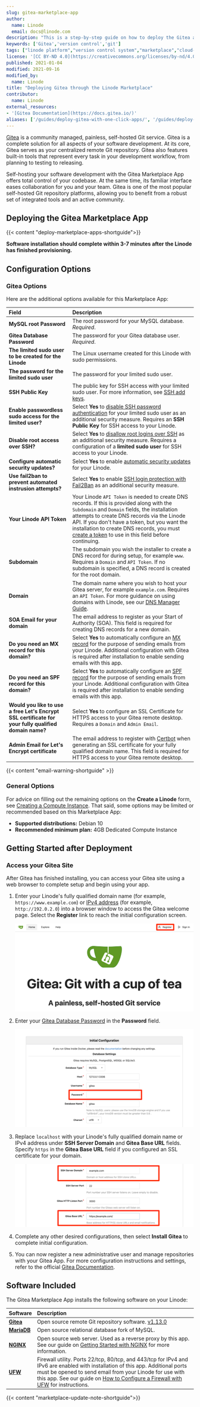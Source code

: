 ```yaml
---
slug: gitea-marketplace-app
author:
  name: Linode
  email: docs@linode.com
description: "This is a step-by-step guide on how to deploy the Gitea application, a community managed, self-hosted Git service, by using the Linode One-Click App Marketplace."
keywords: ['Gitea','version control','git']
tags: ["linode platform","version control system","marketplace","cloud-manager"]
license: '[CC BY-ND 4.0](https://creativecommons.org/licenses/by-nd/4.0)'
published: 2021-01-04
modified: 2021-09-16
modified_by:
  name: Linode
title: "Deploying Gitea through the Linode Marketplace"
contributor:
  name: Linode
external_resources:
- '[Gitea Documentation](https://docs.gitea.io/)'
aliases: ['/guides/deploy-gitea-with-one-click-apps/', '/guides/deploy-gitea-with-marketplace-apps/', '/guides/deploy-Gitea-with-marketplace-apps/']
---
```


[Gitea](https://gitea.io/) is a community managed, painless, self-hosted Git service. Gitea is a complete solution for all aspects of your software development. At its core, Gitea serves as your centralized remote Git repository. Gitea also features built-in tools that represent every task in your development workflow, from planning to testing to releasing.

Self-hosting your software development with the Gitea Marketplace App offers total control of your codebase. At the same time, its familiar interface eases collaboration for you and your team. Gitea is one of the most popular self-hosted Git repository platforms, allowing you to benefit from a robust set of integrated tools and an active community.

## Deploying the Gitea Marketplace App

{{< content "deploy-marketplace-apps-shortguide">}}

**Software installation should complete within 3-7 minutes after the Linode has finished provisioning.**

## Configuration Options

### Gitea Options

Here are the additional options available for this Marketplace App:

| Field | Description |
|:--------------|:------------|
| **MySQL root Password** | The root password for your MySQL database. *Required*. |
| **Gitea Database Password** | The password for your Gitea database user. *Required*. |
| **The limited sudo user to be created for the Linode** | The Linux username created for this Linode with sudo permissions. |
| **The password for the limited sudo user** | The password for your limited sudo user. |
| **SSH Public Key** | The public key for SSH access with your limited sudo user. For more information, see [SSH add keys](/docs/guides/use-public-key-authentication-with-ssh/). |
| **Enable passwordless sudo access for the limited user?** | Select **Yes** to [disable SSH password authentication](/docs/guides/set-up-and-secure/#ssh-daemon-options) for your limited sudo user as an additional security measure. Requires an **SSH Public Key** for SSH access to your Linode. |
| **Disable root access over SSH?** | Select **Yes** to [disallow root logins over SSH](/docs/guides/set-up-and-secure/#ssh-daemon-options) as an additional security measure. Requires a configuration of a **limited sudo user** for SSH access to your Linode. |
| **Configure automatic security updates?** | Select **Yes** to enable [automatic security updates](/docs/guides/set-up-and-secure/#automatic-security-updates) for your Linode. |
| **Use fail2ban to prevent automated instrusion attempts?** | Select **Yes** to enable [SSH login protection with Fail2Ban](/docs/security/using-fail2ban-to-secure-your-server-a-tutorial/) as an additional security measure. |
| **Your Linode API Token** | Your Linode `API Token` is needed to create DNS records. If this is provided along with the `Subdomain` and `Domain` fields, the installation attempts to create DNS records via the Linode API. If you don't have a token, but you want the installation to create DNS records, you must [create a token](/docs/platform/api/getting-started-with-the-linode-api/#get-an-access-token) to use in this field before continuing. |
| **Subdomain** | The subdomain you wish the installer to create a DNS record for during setup, for example `www`. Requires a `Domain` and `API Token`. If no subdomain is specified, a DNS record is created for the root domain. |
| **Domain** | The domain name where you wish to host your Gitea server, for example `example.com`. Requires an `API Token`. For more guidance on using domains with Linode, see our [DNS Manager Guide](/docs/guides/dns-manager/). |
| **SOA Email for your domain** | The email address to register as your Start of Authority (SOA). This field is required for creating DNS records for a new domain. |
| **Do you need an MX record for this domain?** | Select **Yes** to automatically configure an [MX record](/docs/guides/dns-records-an-introduction/#mx) for the purpose of sending emails from your Linode. Additional configuration with Gitea is required after installation to enable sending emails with this app.|
| **Do you need an SPF record for this domain?** | Select **Yes** to automatically configure an [SPF record](/docs/guides/dns-records-an-introduction/#spf) for the purpose of sending emails from your Linode. Additional configuration with Gitea is required after installation to enable sending emails with this app. |
| **Would you like to use a free Let's Encrypt SSL certificate for your fully qualified domain name?** | Select **Yes** to configure an SSL Certificate for HTTPS access to your Gitea remote desktop. Requires a `Domain` and `Admin Email`. |
| **Admin Email for Let's Encrypt certificate** | The email address to register with [Certbot](https://certbot.eff.org/) when generating an SSL certificate for your fully qualified domain name. This field is required for HTTPS access to your Gitea remote desktop. |

{{< content "email-warning-shortguide" >}}

### General Options

For advice on filling out the remaining options on the **Create a Linode** form, see [Creating a Compute Instance](/docs/guides/creating-a-compute-instance/). That said, some options may be limited or recommended based on this Marketplace App:

- **Supported distributions:** Debian 10
- **Recommended minimum plan:** 4GB Dedicated Compute Instance

## Getting Started after Deployment

### Access your Gitea Site

After Gitea has finished installing, you can access your Gitea site using a web browser to complete setup and begin using your app.

1.  Enter your Linode's fully qualified domain name (for example, `https://www.example.com`) or [IPv4 address](/docs/guides/find-your-linodes-ip-address/) (for example, `http://192.0.2.0`) into a browser window to access the Gitea welcome page. Select the **Register** link to reach the initial configuration screen.

    ![The Gitea welcome page.](gitea-welcome-page.png 'Gitea welcome page')

1.  Enter your [Gitea Database Password](#gitea-options) in the **Password** field.

    ![Gitea initial configuration settings.](initial-configuration-password.png 'Gitea initial configuration settings')

1.  Replace `localhost` with your Linode's fully qualified domain name or IPv4 address under **SSH Server Domain** and **Gitea Base URL** fields. Specify `https` in the **Gitea Base URL** field if you configured an SSL certificate for your domain.

    ![Gitea general settings.](general-settings-domain-url.png 'Gitea general settings')

1.  Complete any other desired configurations, then select **Install Gitea** to complete initial configuration.

1.  You can now register a new administrative user and manage repositories with your Gitea App. For more configuration instructions and settings, refer to the official [Gitea Documentation](https://docs.gitea.io/).


## Software Included

The Gitea Marketplace App installs the following software on your Linode:

| **Software** | **Description** |
|:--------------|:------------|
| [**Gitea**](https://gitea.io/) | Open source remote Git repository software. [v1.13.0](https://github.com/go-gitea/gitea/releases/tag/v1.13.0) |
| [**MariaDB**](https://mariadb.org/) | Open source relational database fork of MySQL. |
| [**NGINX**](https://www.nginx.com/) | Open source web server. Used as a reverse proxy by this app. See our guide on [Getting Started with NGINX](/docs/guides/getting-started-with-nginx-part-1-installation-and-basic-setup/) for more information. |
| [**UFW**](https://wiki.ubuntu.com/UncomplicatedFirewall) | Firewall utility. Ports 22/tcp, 80/tcp, and 443/tcp for IPv4 and IPv6 are enabled with installation of this app. Additional ports must be opened to send email from your Linode for use with this app. See our guide on [How to Configure a Firewall with UFW](/docs/guides/configure-firewall-with-ufw/) for instructions. |

{{< content "marketplace-update-note-shortguide">}}
